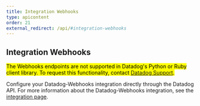 ```yaml
---
title: Integration Webhooks
type: apicontent
order: 21
external_redirect: /api/#integration-webhooks
---
```


## Integration Webhooks

<mark>The Webhooks endpoints are not supported in Datadog's Python or Ruby client library. To request this functionality, contact [Datadog Support][1].</mark>

Configure your Datadog-Webhooks integration directly through the Datadog API.
For more information about the Datadog-Webhooks integration, see the [integration page][2].

[1]: /help
[2]: /integrations/webhooks
